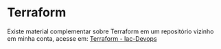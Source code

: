 Terraform
===========

Existe material complementar sobre Terraform em um repositório vizinho em minha conta, acesse em: [Terraform - Iac-Devops](https://github.com/mvm-sp/iac-devops/tree/main/Appendix/Terraform)